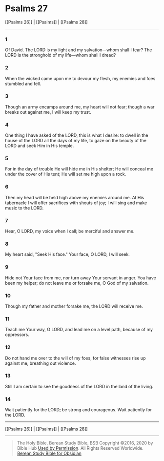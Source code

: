 # Psalms 27

[[Psalms 26]] | [[Psalms]] | [[Psalms 28]]

---

### 1
Of David. The LORD is my light and my salvation—whom shall I fear? The LORD is the stronghold of my life—whom shall I dread?

### 2
When the wicked came upon me to devour my flesh, my enemies and foes stumbled and fell.

### 3
Though an army encamps around me, my heart will not fear; though a war breaks out against me, I will keep my trust.

### 4
One thing I have asked of the LORD, this is what I desire: to dwell in the house of the LORD all the days of my life, to gaze on the beauty of the LORD and seek Him in His temple.

### 5
For in the day of trouble He will hide me in His shelter; He will conceal me under the cover of His tent; He will set me high upon a rock.

### 6
Then my head will be held high above my enemies around me. At His tabernacle I will offer sacrifices with shouts of joy; I will sing and make music to the LORD.

### 7
Hear, O LORD, my voice when I call; be merciful and answer me.

### 8
My heart said, "Seek His face." Your face, O LORD, I will seek.

### 9
Hide not Your face from me, nor turn away Your servant in anger. You have been my helper; do not leave me or forsake me, O God of my salvation.

### 10
Though my father and mother forsake me, the LORD will receive me.

### 11
Teach me Your way, O LORD, and lead me on a level path, because of my oppressors.

### 12
Do not hand me over to the will of my foes, for false witnesses rise up against me, breathing out violence.

### 13
Still I am certain to see the goodness of the LORD in the land of the living.

### 14
Wait patiently for the LORD; be strong and courageous. Wait patiently for the LORD.

---

[[Psalms 26]] | [[Psalms]] | [[Psalms 28]]

---

> The Holy Bible, Berean Study Bible, BSB
> Copyright &copy;2016, 2020 by Bible Hub
> [Used by Permission](https://berean.bible/terms.htm). All Rights Reserved Worldwide.
> [Berean Study Bible for Obsidian](https://github.com/gapmiss/berean-study-bible-for-obsidian)

